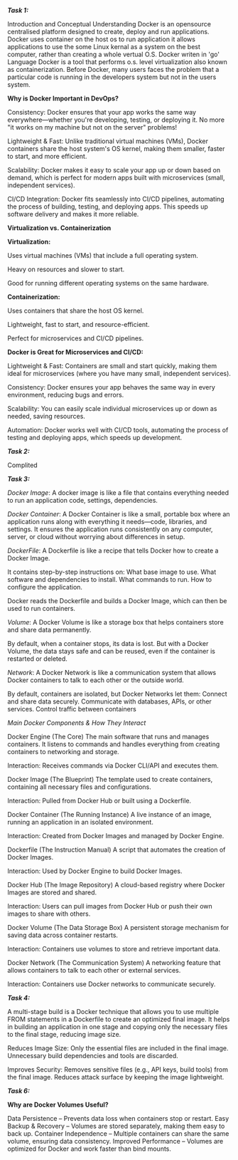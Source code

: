 ***Task 1:***


Introduction and Conceptual Understanding
Docker is an opensource centralised platform designed to create, deploy and run applications.
Docker uses container on the host os to run application it allows applications to use the some Linux kernal as a system on the best computer, rather than creating a whole vertual O.S.
Docker writen in 'go' Language
Docker is a tool that performs o.s. level virtualization also known as containerization.
Before Docker, many users faces the problem that a particular code is running in the developers system but not in the users system.

**Why is Docker Important in DevOps?**

Consistency: Docker ensures that your app works the same way everywhere—whether you're developing, testing, or deploying it. No more "it works on my machine but not on the server" problems!

Lightweight & Fast: Unlike traditional virtual machines (VMs), Docker containers share the host system's OS kernel, making them smaller, faster to start, and more efficient.

Scalability: Docker makes it easy to scale your app up or down based on demand, which is perfect for modern apps built with microservices (small, independent services).

CI/CD Integration: Docker fits seamlessly into CI/CD pipelines, automating the process of building, testing, and deploying apps. This speeds up software delivery and makes it more reliable.


**Virtualization vs. Containerization**

**Virtualization:**

Uses virtual machines (VMs) that include a full operating system.

Heavy on resources and slower to start.

Good for running different operating systems on the same hardware.

**Containerization:**

Uses containers that share the host OS kernel.

Lightweight, fast to start, and resource-efficient.

Perfect for microservices and CI/CD pipelines.

**Docker is Great for Microservices and CI/CD:**

Lightweight & Fast: Containers are small and start quickly, making them ideal for microservices (where you have many small, independent services).

Consistency: Docker ensures your app behaves the same way in every environment, reducing bugs and errors.

Scalability: You can easily scale individual microservices up or down as needed, saving resources.

Automation: Docker works well with CI/CD tools, automating the process of testing and deploying apps, which speeds up development.



***Task 2:***

Complited 



***Task 3:***

*Docker Image*:
A docker image is like a file that contains everything needed to run an application code, settings, dependencies.

*Docker Container*:
A Docker Container is like a small, portable box where an application runs along with everything it needs—code, libraries, and settings.
It ensures the application runs consistently on any computer, server, or cloud without worrying about differences in setup.

*DockerFile*:
A Dockerfile is like a recipe that tells Docker how to create a Docker Image.

It contains step-by-step instructions on:
What base image to use.
What software and dependencies to install.
What commands to run.
How to configure the application.

Docker reads the Dockerfile and builds a Docker Image, which can then be used to run containers.

*Volume*:
A Docker Volume is like a storage box that helps containers store and share data permanently.

By default, when a container stops, its data is lost. But with a Docker Volume, the data stays safe and can be reused, even if the container is restarted or deleted.

*Network*:
A Docker Network is like a communication system that allows Docker containers to talk to each other or the outside world.

By default, containers are isolated, but Docker Networks let them:
Connect and share data securely. Communicate with databases, APIs, or other services. Control traffic between containers 



*Main Docker Components & How They Interact*


 Docker Engine (The Core)
The main software that runs and manages containers. It listens to commands and handles everything from creating containers to networking and storage.

 Interaction: Receives commands via Docker CLI/API and executes them.

 Docker Image (The Blueprint)
The template used to create containers, containing all necessary files and configurations.

 Interaction: Pulled from Docker Hub or built using a Dockerfile.

 Docker Container (The Running Instance)
A live instance of an image, running an application in an isolated environment.

 Interaction: Created from Docker Images and managed by Docker Engine.

 Dockerfile (The Instruction Manual)
A script that automates the creation of Docker Images.

 Interaction: Used by Docker Engine to build Docker Images.

 Docker Hub (The Image Repository)
A cloud-based registry where Docker Images are stored and shared.

 Interaction: Users can pull images from Docker Hub or push their own images to share with others.

 Docker Volume (The Data Storage Box)
A persistent storage mechanism for saving data across container restarts.

 Interaction: Containers use volumes to store and retrieve important data.

 Docker Network (The Communication System)
A networking feature that allows containers to talk to each other or external services.

 Interaction: Containers use Docker networks to communicate securely.


***Task 4:***


A multi-stage build is a Docker technique that allows you to use multiple FROM statements in a Dockerfile to create an optimized final image. It helps in building an application in one stage and copying only the necessary files to the final stage, reducing image size.

Reduces Image Size:
Only the essential files are included in the final image.
Unnecessary build dependencies and tools are discarded.


Improves Security:
Removes sensitive files (e.g., API keys, build tools) from the final image.
Reduces attack surface by keeping the image lightweight.


***Task 6:***


**Why are Docker Volumes Useful?**

 Data Persistence – Prevents data loss when containers stop or restart.
 Easy Backup & Recovery – Volumes are stored separately, making them easy to back up.
 Container Independence – Multiple containers can share the same volume, ensuring data consistency.
 Improved Performance – Volumes are optimized for Docker and work faster than bind mounts.
